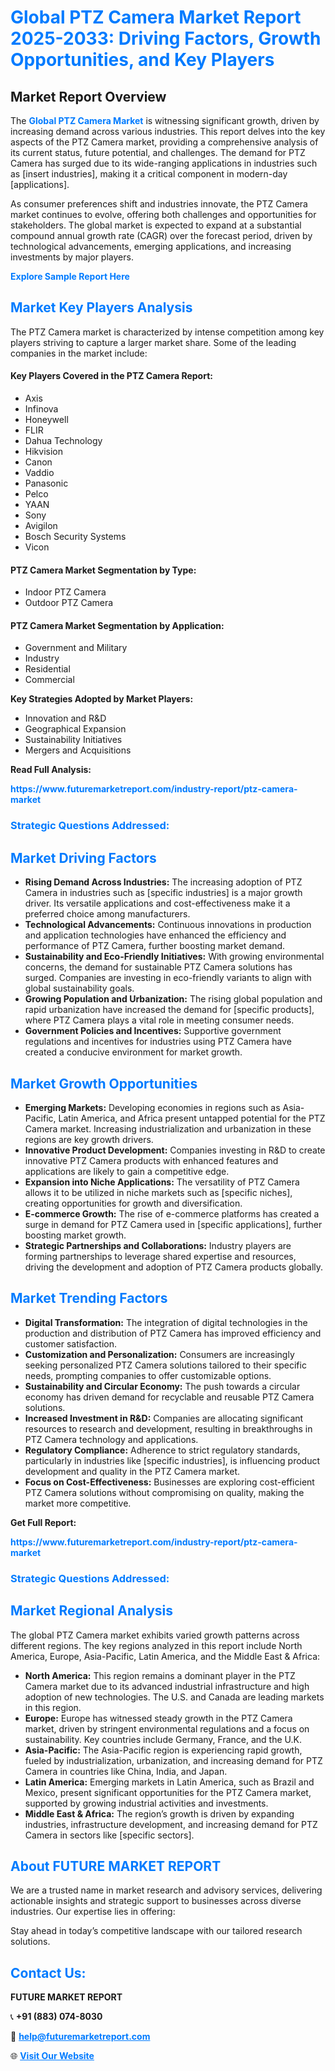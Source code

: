 <h1 style="color: #007BFF;">Global PTZ Camera Market Report 2025-2033: Driving Factors, Growth Opportunities, and Key Players</h1>

<section id="overview">
<h2>Market Report Overview</h2>
<p>The <a href="https://www.futuremarketreport.com/industry-report/ptz-camera-market" style="color: #007BFF; text-decoration: none;"><strong>Global PTZ Camera Market</strong></a> is witnessing significant growth, driven by increasing demand across various industries. This report delves into the key aspects of the PTZ Camera market, providing a comprehensive analysis of its current status, future potential, and challenges. The demand for PTZ Camera has surged due to its wide-ranging applications in industries such as [insert industries], making it a critical component in modern-day [applications].</p>
<p>As consumer preferences shift and industries innovate, the PTZ Camera market continues to evolve, offering both challenges and opportunities for stakeholders. The global market is expected to expand at a substantial compound annual growth rate (CAGR) over the forecast period, driven by technological advancements, emerging applications, and increasing investments by major players.</p>
</section>

<section id="overview">
<p><a href="https://www.futuremarketreport.com/request-sample/reportId=76537" style="color: #007BFF; text-decoration: none;"><strong>Explore Sample Report Here</strong></a></p>
</section>

<section id="key-players">
<h2 style="color: #007BFF;">Market Key Players Analysis</h2>
<p>The PTZ Camera market is characterized by intense competition among key players striving to capture a larger market share. Some of the leading companies in the market include:</p>
<h4>Key Players Covered in the PTZ Camera Report:</h4>
<ul><li>Axis</li><li>Infinova</li><li>Honeywell</li><li>FLIR</li><li>Dahua Technology</li><li>Hikvision</li><li>Canon</li><li>Vaddio</li><li>Panasonic</li><li>Pelco</li><li>YAAN</li><li>Sony</li><li>Avigilon</li><li>Bosch Security Systems</li><li>Vicon</li></ul>
<h4>PTZ Camera Market Segmentation by Type:</h4>
<ul><li>Indoor PTZ Camera</li><li>Outdoor PTZ Camera</li></ul>

<h4>PTZ Camera Market Segmentation by Application:</h4>
<ul><li>Government and Military</li><li>Industry</li><li>Residential</li><li>Commercial</li></ul>
<p><strong>Key Strategies Adopted by Market Players:</strong></p>
<ul>
<li>Innovation and R&D</li>
<li>Geographical Expansion</li>
<li>Sustainability Initiatives</li>
<li>Mergers and Acquisitions</li>
</ul>
</section>

<section>
<p><strong>Read Full Analysis: </strong></p><a href="https://www.futuremarketreport.com/industry-report/ptz-camera-market" style="color: #007BFF; text-decoration: none;"><strong>https://www.futuremarketreport.com/industry-report/ptz-camera-market</strong></a>
<h3 style="color: #007BFF;">Strategic Questions Addressed:</h3>
</section>

<section id="driving-factors">
<h2 style="color: #007BFF;">Market Driving Factors</h2>
<ul>
<li><strong>Rising Demand Across Industries:</strong> The increasing adoption of PTZ Camera in industries such as [specific industries] is a major growth driver. Its versatile applications and cost-effectiveness make it a preferred choice among manufacturers.</li>
<li><strong>Technological Advancements:</strong> Continuous innovations in production and application technologies have enhanced the efficiency and performance of PTZ Camera, further boosting market demand.</li>
<li><strong>Sustainability and Eco-Friendly Initiatives:</strong> With growing environmental concerns, the demand for sustainable PTZ Camera solutions has surged. Companies are investing in eco-friendly variants to align with global sustainability goals.</li>
<li><strong>Growing Population and Urbanization:</strong> The rising global population and rapid urbanization have increased the demand for [specific products], where PTZ Camera plays a vital role in meeting consumer needs.</li>
<li><strong>Government Policies and Incentives:</strong> Supportive government regulations and incentives for industries using PTZ Camera have created a conducive environment for market growth.</li>
</ul>
</section>

<section id="growth-opportunities">
<h2 style="color: #007BFF;">Market Growth Opportunities</h2>
<ul>
<li><strong>Emerging Markets:</strong> Developing economies in regions such as Asia-Pacific, Latin America, and Africa present untapped potential for the PTZ Camera market. Increasing industrialization and urbanization in these regions are key growth drivers.</li>
<li><strong>Innovative Product Development:</strong> Companies investing in R&D to create innovative PTZ Camera products with enhanced features and applications are likely to gain a competitive edge.</li>
<li><strong>Expansion into Niche Applications:</strong> The versatility of PTZ Camera allows it to be utilized in niche markets such as [specific niches], creating opportunities for growth and diversification.</li>
<li><strong>E-commerce Growth:</strong> The rise of e-commerce platforms has created a surge in demand for PTZ Camera used in [specific applications], further boosting market growth.</li>
<li><strong>Strategic Partnerships and Collaborations:</strong> Industry players are forming partnerships to leverage shared expertise and resources, driving the development and adoption of PTZ Camera products globally.</li>
</ul>
</section>

<section id="trending-factors">
<h2 style="color: #007BFF;">Market Trending Factors</h2>
<ul>
<li><strong>Digital Transformation:</strong> The integration of digital technologies in the production and distribution of PTZ Camera has improved efficiency and customer satisfaction.</li>
<li><strong>Customization and Personalization:</strong> Consumers are increasingly seeking personalized PTZ Camera solutions tailored to their specific needs, prompting companies to offer customizable options.</li>
<li><strong>Sustainability and Circular Economy:</strong> The push towards a circular economy has driven demand for recyclable and reusable PTZ Camera solutions.</li>
<li><strong>Increased Investment in R&D:</strong> Companies are allocating significant resources to research and development, resulting in breakthroughs in PTZ Camera technology and applications.</li>
<li><strong>Regulatory Compliance:</strong> Adherence to strict regulatory standards, particularly in industries like [specific industries], is influencing product development and quality in the PTZ Camera market.</li>
<li><strong>Focus on Cost-Effectiveness:</strong> Businesses are exploring cost-efficient PTZ Camera solutions without compromising on quality, making the market more competitive.</li>
</ul>
</section>

<section>
<p><strong>Get Full Report: </strong></p><a href="https://www.futuremarketreport.com/industry-report/ptz-camera-market" style="color: #007BFF; text-decoration: none;"><strong>https://www.futuremarketreport.com/industry-report/ptz-camera-market</strong></a>
<h3 style="color: #007BFF;">Strategic Questions Addressed:</h3>
</section>


<section id="regional-analysis">
<h2 style="color: #007BFF;">Market Regional Analysis</h2>
<p>The global PTZ Camera market exhibits varied growth patterns across different regions. The key regions analyzed in this report include North America, Europe, Asia-Pacific, Latin America, and the Middle East & Africa:</p>
<ul>
<li><strong>North America:</strong> This region remains a dominant player in the PTZ Camera market due to its advanced industrial infrastructure and high adoption of new technologies. The U.S. and Canada are leading markets in this region.</li>
<li><strong>Europe:</strong> Europe has witnessed steady growth in the PTZ Camera market, driven by stringent environmental regulations and a focus on sustainability. Key countries include Germany, France, and the U.K.</li>
<li><strong>Asia-Pacific:</strong> The Asia-Pacific region is experiencing rapid growth, fueled by industrialization, urbanization, and increasing demand for PTZ Camera in countries like China, India, and Japan.</li>
<li><strong>Latin America:</strong> Emerging markets in Latin America, such as Brazil and Mexico, present significant opportunities for the PTZ Camera market, supported by growing industrial activities and investments.</li>
<li><strong>Middle East & Africa:</strong> The region’s growth is driven by expanding industries, infrastructure development, and increasing demand for PTZ Camera in sectors like [specific sectors].</li>
</ul>
</section>

<footer>
<h2 style="color: #007BFF;">About FUTURE MARKET REPORT</h2>
<p>We are a trusted name in market research and advisory services, delivering actionable insights and strategic support to businesses across diverse industries. Our expertise lies in offering:</p>

<p>Stay ahead in today’s competitive landscape with our tailored research solutions.</p>

<h2 style="color: #007BFF;">Contact Us:</h2>
<p><strong>FUTURE MARKET REPORT</strong></p>
<p>📞 <strong>+91 (883) 074-8030</strong></p>
<p>📧 <strong><a href="mailto:help@futuremarketreport.com" style="color: #007BFF;">help@futuremarketreport.com</a></strong></p>
<p>🌐 <strong><a href="https://www.futuremarketreport.com/" style="color: #007BFF;">Visit Our Website</a></strong></p>
</footer>